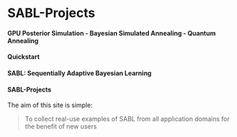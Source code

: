 # SABL-Projects
#### GPU Posterior Simulation - Bayesian Simulated Annealing - Quantum Annealing

#### Quickstart

#### SABL: Sequentially Adaptive Bayesian Learning

#### SABL-Projects
The aim of this site is simple:
> To collect real-use examples of SABL from all application domains
> for the benefit of new users
